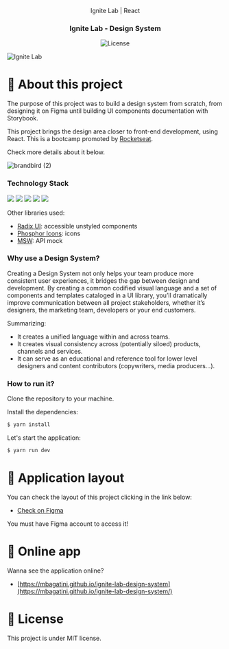 <p align="center">Ignite Lab | React</p>

<h3 align="center">
  Ignite Lab - Design System
</h3>

<p align="center">
  <img alt="License" src="https://img.shields.io/badge/license-MIT-%2304D361">
</p>

<img alt="Ignite Lab" src="https://user-images.githubusercontent.com/17517028/195744160-277482af-aa77-47ad-a27d-84d5fecd529e.png" />

# 📘 About this project

The purpose of this project was to build a design system from scratch, from designing it on Figma until building UI components documentation with Storybook. 

This project brings the design area closer to front-end development, using React. This is a bootcamp promoted by [Rocketseat](https://rocketseat.com.br).

Check more details about it below.

![brandbird (2)](https://user-images.githubusercontent.com/17517028/196047250-33dcb46c-417a-473e-b9d5-23de67927f68.png)


### Technology Stack

<p align="left">
  <img src="https://img.shields.io/badge/TypeScript-007ACC?style=for-the-badge&logo=typescript&logoColor=white" />
  <img src="https://img.shields.io/badge/React-20232A?style=for-the-badge&logo=react&logoColor=61DAFB" />
  <img src="https://img.shields.io/badge/Vite-B73BFE?style=for-the-badge&logo=vite&logoColor=FFD62E" />
  <img src="https://img.shields.io/badge/Tailwind_CSS-38B2AC?style=for-the-badge&logo=tailwind-css&logoColor=white" />
  <img src="https://img.shields.io/badge/Storybook-ff4785?style=for-the-badge&logo=storybook&logoColor=white" />
</p>

 Other libraries used:
 - [Radix UI](https://www.radix-ui.com): accessible unstyled components
 - [Phosphor Icons](https://phosphoricons.com/): icons
 - [MSW](https://mswjs.io): API mock
 

### Why use a Design System?

Creating a Design System not only helps your team produce more consistent user experiences, it bridges the gap between design and development. 
By creating a common codified visual language and a set of components and templates cataloged in a UI library, you’ll dramatically improve communication between all project stakeholders, whether it’s designers, the marketing team, developers or your end customers.

Summarizing:
- It creates a unified language within and across teams.
- It creates visual consistency across (potentially siloed) products, channels and services.
- It can serve as an educational and reference tool for lower level designers and content contributors (copywriters, media producers…).

### How to run it?

Clone the repository to your machine.

Install the dependencies:

```bash
$ yarn install
```

Let's start the application:
```bash
$ yarn run dev
```

# 🎨 Application layout

You can check the layout of this project clicking in the link below:

 - [Check on Figma](https://www.figma.com/file/4U74neSmOvCVlN8ODRQN8e/Ignite-Lab-Design-System?node-id=1%3A2)

You must have Figma account to access it!

# 🚀 Online app

Wanna see the application online? 

- [https://mbagatini.github.io/ignite-lab-design-system](https://mbagatini.github.io/ignite-lab-design-system/)


# 📝 License

This project is under MIT license.
